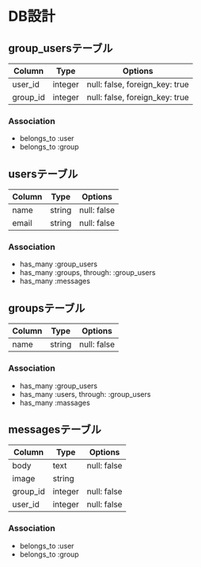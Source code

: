 # DB設計

## group_usersテーブル

|Column|Type|Options|
|------|----|-------|
|user_id|integer|null: false, foreign_key: true|
|group_id|integer|null: false, foreign_key: true|

### Association
- belongs_to :user
- belongs_to :group

## usersテーブル

|Column|Type|Options|
|------|----|-------|
|name|string|null: false|
|email|string|null: false|

 ### Association
- has_many :group_users
- has_many :groups, through: :group_users
- has_many :messages

## groupsテーブル

|Column|Type|Options|
|------|----|-------|
|name|string|null: false|

### Association 
- has_many :group_users
- has_many :users, through: :group_users
- has_many :massages

## messagesテーブル

|Column|Type|Options|
|------|----|-------|
|body|text| null: false|
|image|string|
|group_id|integer|null: false| 
|user_id|integer|null: false|

### Association 
- belongs_to :user
- belongs_to :group
